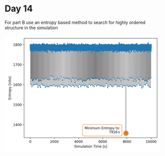 # Day 14

For part B use an entropy based method to search for highly ordered structure in the simulation

![entropy search](14/partB_entropy.png)